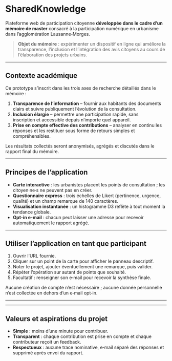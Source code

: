 # SharedKnowledge

Plateforme web de participation citoyenne **développée dans le cadre d’un mémoire de master** consacré à la participation numérique en urbanisme dans l’agglomération Lausanne‑Morges.

> **Objet du mémoire** : expérimenter un dispositif en ligne qui améliore la transparence, l’inclusion et l’intégration des avis citoyens au cours de l’élaboration des projets urbains.

---

## Contexte académique
Ce prototype s’inscrit dans les trois axes de recherche détaillés dans le mémoire :

1. **Transparence de l’information** – fournir aux habitants des documents clairs et suivre publiquement l’évolution de la consultation.
2. **Inclusion élargie** – permettre une participation rapide, sans inscription et accessible depuis n’importe quel appareil.
3. **Prise en compte effective des contributions** – analyser en continu les réponses et les restituer sous forme de retours simples  et compréhensibles.

Les résultats collectés seront anonymisés, agrégés et discutés dans le rapport final du mémoire.

---

## Principes de l’application
- **Carte interactive** : les urbanistes placent les points de consultation ; les citoyen·ne·s ne peuvent pas en créer.
- **Questionnaire express** : trois échelles de Likert (pertinence, urgence, qualité) et un champ remarque de 140 caractères.
- **Visualisation instantanée** : un histogramme D3 reflète à tout moment la tendance globale.
- **Opt‑in e‑mail** : chacun peut laisser une adresse pour recevoir automatiquement le rapport agrégé.

---

## Utiliser l’application en tant que participant
1. Ouvrir l’URL fournie.
3. Cliquer sur un point de la carte pour afficher le panneau descriptif.
4. Noter le projet, ajouter éventuellement une remarque, puis valider.
5. Répéter l’opération sur autant de points que souhaité.
6. Facultatif : renseigner son e‑mail pour recevoir la synthèse finale.

Aucune création de compte n’est nécessaire ; aucune donnée personnelle n’est collectée en dehors d’un e‑mail opt‑in.

---

---

## Valeurs et aspirations du projet
- **Simple** : moins d’une minute pour contribuer.
- **Transparent** : chaque contribution est prise en compte et chaque contributeur reçoit un feedback.
- **Respectueux** : aucune trace nominative, e‑mail séparé des réponses et supprimé après envoi du rapport.


